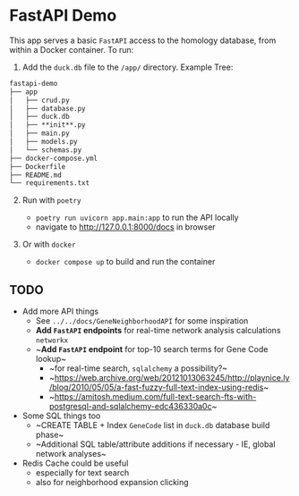 # FastAPI Demo

This app serves a basic `FastAPI` access to the homology database, from within a Docker container. To run:

1. Add the `duck.db` file to the `/app/` directory. Example Tree:

```markdown
fastapi-demo
├── app
│   ├── crud.py
│   ├── database.py
│   ├── duck.db
│   ├── **init**.py
│   ├── main.py
│   ├── models.py
│   └── schemas.py
├── docker-compose.yml
├── Dockerfile
├── README.md
└── requirements.txt
```

2. Run with `poetry`

   - `poetry run uvicorn app.main:app` to run the API locally
   - navigate to http://127.0.0.1:8000/docs in browser

3. Or with `docker`
   - `docker compose up` to build and run the container

## TODO

- Add more API things
  - See `../../docs/GeneNeighborhoodAPI` for some inspiration
  - **Add `FastAPI` endpoints** for real-time network analysis calculations `networkx`
  - ~**Add `FastAPI` endpoint** for top-10 search terms for Gene Code lookup~
    - ~for real-time search, `sqlalchemy` a possibility?~
    - ~https://web.archive.org/web/20121013063245/http://playnice.ly/blog/2010/05/05/a-fast-fuzzy-full-text-index-using-redis~
    - ~https://amitosh.medium.com/full-text-search-fts-with-postgresql-and-sqlalchemy-edc436330a0c~
- Some SQL things too
  - ~CREATE TABLE + Index `GeneCode` list in `duck.db` database build phase~
  - ~Additional SQL table/attribute additions if necessary - IE, global network analyses~
- Redis Cache could be useful
  - especially for text search
  - also for neighborhood expansion clicking
